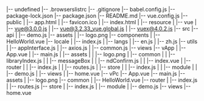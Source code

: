 |-- undefined
    |-- .browserslistrc
    |-- .gitignore
    |-- babel.config.js
    |-- package-lock.json
    |-- package.json
    |-- README.md
    |-- vue.config.js
    |-- public
    |   |-- app.html
    |   |-- favicon.ico
    |   |-- index.html
    |   |-- resource
    |       |-- vue
    |           |-- vue@3.0.0.js
    |           |-- vue@3.2.33_vue.global.js
    |           |-- vuex@4.0.2.js
    |-- src
        |-- api
        |   |-- demo.js
        |-- assets
        |   |-- logo.png
        |-- components
        |   |-- HelloWorld.vue
        |-- locale
        |   |-- index.js
        |   |-- langs
        |       |-- en.js
        |       |-- zh.js
        |-- utils
        |   |-- appInterface.js
        |   |-- axios.js
        |   |-- common.js
        |-- views
            |-- vApp
            |   |-- App.vue
            |   |-- main.js
            |   |-- assets
            |   |   |-- logo.png
            |   |-- common
            |   |   |-- libraryIndex.js
            |   |   |-- messageBox
            |   |       |-- ndConfirm.js
            |   |       |-- index.vue
            |   |-- router
            |   |   |-- index.js
            |   |   |-- routes.js
            |   |-- store
            |   |   |-- index.js
            |   |   |-- module
            |   |       |-- demo.js
            |   |-- views
            |       |-- home.vue
            |-- vPc
                |-- App.vue
                |-- main.js
                |-- assets
                |   |-- logo.png
                |-- common
                |   |-- HelloWorld.vue
                |-- router
                |   |-- index.js
                |   |-- routes.js
                |-- store
                |   |-- index.js
                |   |-- module
                |       |-- demo.js
                |-- views
                    |-- home.vue

